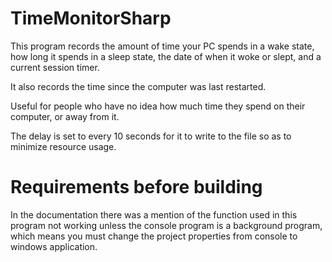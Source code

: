 # TimeMonitorSharp
This program records the amount of time your PC spends in a wake state, how long it spends in a sleep state, the date of when it woke or slept, and a current session timer.

It also records the time since the computer was last restarted.

Useful for people who have no idea how much time they spend on their computer, or away from it.

The delay is set to every 10 seconds for it to write to the file so as to minimize resource usage.

# Requirements before building
In the documentation there was a mention of the function used in this program not working unless the console program is a background program, which means you must change the project properties from console to windows application.
